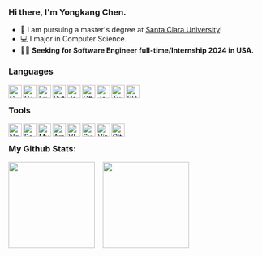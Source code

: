 ### Hi there, I'm Yongkang Chen.

- 🏫 I am pursuing a master's degree at [Santa Clara University](https://www.scu.edu)!
- 💻 I major in Computer Science.
- 🧑‍💻 **Seeking for Software Engineer full-time/Internship 2024 in USA.**

### Languages

<img align="left" alt="C" width="26px" src="https://img.icons8.com/color/100/000000/c-programming.png" />
<img align="left" alt="C++" width="26px" src="https://img.icons8.com/color/100/000000/c-plus-plus-logo.png" />
<img align="left" alt="Lua" width="26px" src="https://img.icons8.com/color/100/000000/lua-language.png" />
<img align="left" alt="Python" width="26px" src="https://img.icons8.com/color/100/000000/python.png" />
<img align="left" alt="Java" width="26px" src="https://img.icons8.com/color/100/000000/java-coffee-cup-logo.png" />
<img align="left" alt="C#" width="26px" src="https://img.icons8.com/nolan/64/c-sharp-logo.png" />

<img align="left" alt="JavaScript" width="26px" src="https://img.icons8.com/nolan/64/javascript-logo.png" />
<img align="left" alt="TypeScript" width="26px" src="https://img.icons8.com/color/100/000000/typescript.png" />
<img align="left" alt="PHP" width="26px" src="https://img.icons8.com/nolan/64/php-logo.png" />  
<br />


### Tools
<img align="left" alt="Nginx" width="26px" src="https://img.icons8.com/color/48/nginx.png" />
<img align="left" alt="Redis" width="26px" src="https://img.icons8.com/color/100/000000/redis.png" />
<img align="left" alt="MySQL" width="26px" src="https://img.icons8.com/color/48/mysql-logo.png" />
<img align="left" alt="Amazon Web Service" width="26px" src="https://img.icons8.com/color/100/000000/amazon-web-services.png" />
<img align="left" alt="VIM" width="26px" src="https://img.icons8.com/external-tal-revivo-shadow-tal-revivo/48/external-vim-a-highly-configurable-text-editor-for-efficiently-creating-and-changing-any-kind-of-text-logo-shadow-tal-revivo.png" />
<img align="left" alt="Sublime Text" width="26px" src="https://img.icons8.com/color/100/000000/sublime-text.png" />
<img align="left" alt="Visual Studio Code" width="26px" src="https://img.icons8.com/fluent/100/000000/visual-studio-code-2019.png" />
<img align="left" alt="Git" width="26px" src="https://img.icons8.com/color/100/000000/git.png"/>
<br />

### My Github Stats:
<div>
  <img height="170em" src="https://github-readme-stats.vercel.app/api?username=yongkangchen&show_icons=true&theme=radical" />
  &nbsp;&nbsp;
  <img height="170em" src="https://github-readme-stats.vercel.app/api/top-langs/?username=yongkangchen&layout=compact"  />
</div>
